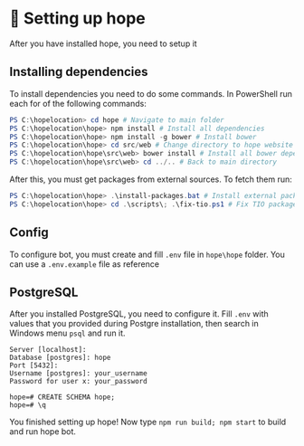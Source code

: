 # 📂 Setting up hope

After you have installed hope, you need to setup it

## Installing dependencies

To install dependencies you need to do some commands. In PowerShell run each for of the following commands:

```powershell
PS C:\hopelocation> cd hope # Navigate to main folder
PS C:\hopelocation\hope> npm install # Install all dependencies
PS C:\hopelocation\hope> npm install -g bower # Install bower
PS C:\hopelocation\hope> cd src/web # Change directory to hope website
PS C:\hopelocation\hope\src\web> bower install # Install all bower dependencies
PS C:\hopelocation\hope\src\web> cd ../.. # Back to main directory
```

After this, you must get packages from external sources. To fetch them run:

```powershell
PS C:\hopelocation\hope> .\install-packages.bat # Install external packages
PS C:\hopelocation\hope> cd .\scripts\; .\fix-tio.ps1 # Fix TIO package
```

## Config

To configure bot, you must create and fill `.env` file in `hope\hope` folder. You can use a `.env.example` file as reference

## PostgreSQL

After you installed PostgreSQL, you need to configure it. Fill `.env` with values that you provided during Postgre installation, then search in Windows menu `psql` and run it.

```psql
Server [localhost]:
Database [postgres]: hope
Port [5432]:
Username [postgres]: your_username
Password for user x: your_password

hope=# CREATE SCHEMA hope;
hope=# \q
```

You finished setting up hope! Now type `npm run build; npm start` to build and run hope bot.
